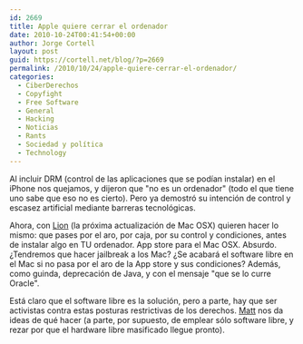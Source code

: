 ```yaml
---
id: 2669
title: Apple quiere cerrar el ordenador
date: 2010-10-24T00:41:54+00:00
author: Jorge Cortell
layout: post
guid: https://cortell.net/blog/?p=2669
permalink: /2010/10/24/apple-quiere-cerrar-el-ordenador/
categories:
  - CiberDerechos
  - Copyfight
  - Free Software
  - General
  - Hacking
  - Noticias
  - Rants
  - Sociedad y polí­tica
  - Technology
---
```

Al incluir DRM (control de las aplicaciones que se podían instalar) en el iPhone nos quejamos, y dijeron que "no es un ordenador" (todo el que tiene uno sabe que eso no es cierto). Pero ya demostró su intención de control y escasez artificial mediante barreras tecnológicas.

Ahora, con <a title="Lion" href="https://www.apple.com/macosx/lion/" target="_blank">Lion</a> (la próxima actualización de Mac OSX) quieren hacer lo mismo: que pases por el aro, por caja, por su control y condiciones, antes de instalar algo en TU ordenador. App store para el Mac OSX. Absurdo. ¿Tendremos que hacer jailbreak a los Mac? ¿Se acabará el software libre en el Mac si no pasa por el aro de la App store y sus condiciones? Además, como guinda, deprecación de Java, y con el mensaje "que se lo curre Oracle".

Está claro que el software libre es la solución, pero a parte, hay que ser activistas contra estas posturas restrictivas de los derechos. <a title="DBD" href="https://www.reddit.com/tb/dv2ql" target="_blank">Matt</a> nos da ideas de qué hacer (a parte, por supuesto, de emplear sólo software libre, y rezar por que el hardware libre masificado llegue pronto).
